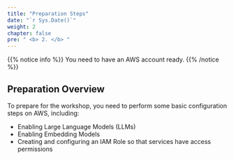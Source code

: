 ```yaml
---
title: "Preparation Steps"
date: "`r Sys.Date()`"
weight: 2
chapter: false
pre: " <b> 2. </b> "
---
```


{{% notice info %}}
You need to have an AWS account ready.
{{% /notice %}}

## Preparation Overview

To prepare for the workshop, you need to perform some basic configuration steps on AWS, including:

- Enabling Large Language Models (LLMs)
- Enabling Embedding Models
- Creating and configuring an IAM Role so that services have access permissions
